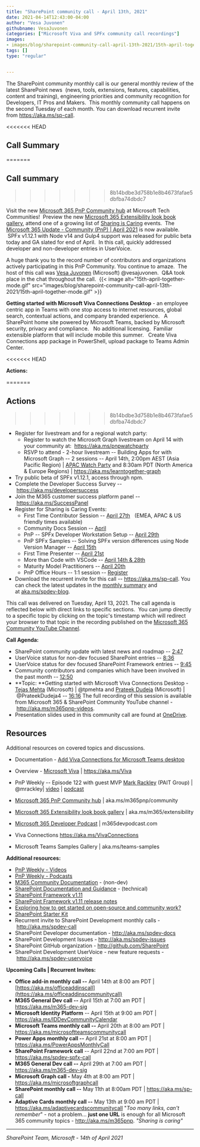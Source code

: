 ```yaml
---
title: "SharePoint community call - April 13th, 2021"
date: 2021-04-14T12:43:00-04:00
author: "Vesa Juvonen"
githubname: VesaJuvonen
categories: ["Microsoft Viva and SPFx community call recordings"]
images:
- images/blog/sharepoint-community-call-april-13th-2021/15th-april-together-mode.gif
tags: []
type: "regular"


---
```


The SharePoint community monthly call is our general monthly review of
the latest SharePoint news  (news, tools, extensions, features,
capabilities, content and training), engineering priorities and
community recognition for Developers, IT Pros and Makers.  This monthly
community call happens on the second Tuesday of each month. You can
download recurrent invite from <https://aka.ms/sp-call>.

<<<<<<< HEAD

## Call Summary

=======
## Call summary
>>>>>>> 8b14bdbe3d758b1e8b4673fafae5dbfba74dbdc7

Visit the new [Microsoft 365 PnP Community
hub](https://techcommunity.microsoft.com/t5/microsoft-365-pnp/ct-p/Microsoft365PnP)
at Microsoft Tech Communities!  Preview the new [Microsoft 365
Extensibility look book
gallery](https://adoption.microsoft.com/extensibility-look-book), attend
one of a growing list of [Sharing is
Caring](https://pnp.github.io/sharing-is-caring/) events.  The
[Microsoft 365 Update - Community (PnP) | April
2021](https://techcommunity.microsoft.com/t5/microsoft-365-pnp-blog/microsoft-365-pnp-community-april-2021-update/ba-p/2264250)
is now available.  SPFx v1.12.1 with Node v14 and Gulp4 support was
released for public beta today and GA slated for end of April.  In this
call, quickly addressed developer and non-developer entries in
UserVoice.

A huge thank you to the record number of contributors and organizations
actively participating in this PnP Community. You continue to amaze. 
The host of this call was [Vesa
Juvonen](https://twitter.com/vesajuvonen) (Microsoft) \@vesajuvonen. 
Q&A took place in the chat throughout the call. 
{{< image alt="15th-april-together-mode.gif" src="images/blog/sharepoint-community-call-april-13th-2021/15th-april-together-mode.gif" >}}
 

**Getting started with Microsoft Viva Connections** **Desktop** - an
employee centric app in Teams with one stop access to internet
resources, global search, contextual actions, and company branded
experience.   A SharePoint home site powered by Microsoft Teams, backed
by Microsoft security, privacy and compliance.   No additional
licensing.  Familiar extensible platform that will include mobile this
summer.   Create Viva Connections app package in PowerShell, upload
package to Teams Admin Center.    

<<<<<<< HEAD

**Actions:**


=======
## Actions
>>>>>>> 8b14bdbe3d758b1e8b4673fafae5dbfba74dbdc7
-   Register for livestream and for a regional watch party:
    -   Register to watch the Microsoft Graph livestream on April 14
        with your community at:  <https://aka.ms/pnpwatchparty>
    -   RSVP to attend - 2-hour livestream -- Building Apps for with
        Microsoft Graph -- 2 sessions -- April 14th, 2:00pm AEST (Asia
        Pacific Region) | [APAC Watch
        Party](https://camerondwyer.com/2021/04/07/microsoft-graph-learn-together-event-join-our-apac-watch-party/)
        and 8:30am PDT (North America & Europe Regions) |
        <https://aka.ms/learntogether-graph>
-   Try public beta of SPFx v1.12.1, access through npm.
-   Complete the Developer Success Survey
    -- <https://aka.ms/developersuccess>
-   Join the M365 customer success platform panel
    -- <https://aka.ms/SuccessPanel>
-   Register for Sharing is Caring Events:
    -   First Time Contributor Session -- [April
        27th](https://forms.office.com/Pages/ResponsePage.aspx?id=KtIy2vgLW0SOgZbwvQuRaXDXyCl9DkBHq4A2OG7uLpdUREZVRDVYUUJLT1VNRDM4SjhGMlpUNzBORy4u)  
        (EMEA, APAC & US friendly times available)
    -   Community Docs Session
        -- [April](https://forms.office.com/Pages/ResponsePage.aspx?id=KtIy2vgLW0SOgZbwvQuRaXDXyCl9DkBHq4A2OG7uLpdUOUdFR0U1STdGS0lXUDA2Sk1YSE1WMEtHSy4u)
    -   PnP -- SPFx Developer Workstation Setup -- [April
        29th](https://forms.office.com/Pages/ResponsePage.aspx?id=KtIy2vgLW0SOgZbwvQuRaXDXyCl9DkBHq4A2OG7uLpdUM0xJTFJZN01MWlZQVFc3UjgxRUxQQkhDSS4u)
    -   PnP SPFx Samples -- Solving SPFx version differences using Node
        Version Manager -- [April
        15th](https://forms.office.com/Pages/ResponsePage.aspx?id=KtIy2vgLW0SOgZbwvQuRaXDXyCl9DkBHq4A2OG7uLpdUMDdKSjQxRDhKVzhCVUQ4VDdIQVZRVTZOSi4u)
    -   First Time Presenter -- [April
        21st](https://forms.office.com/Pages/ResponsePage.aspx?id=KtIy2vgLW0SOgZbwvQuRaXDXyCl9DkBHq4A2OG7uLpdUNDJOOU5JREc2TUhCVzNGTTJFUldSUUNUSy4u)
    -   More than Code with VSCode -- [April 14th &
        28th](https://forms.office.com/Pages/ResponsePage.aspx?id=KtIy2vgLW0SOgZbwvQuRaXDXyCl9DkBHq4A2OG7uLpdURFZPM00xREdYMzVIOEJCWUhWRzBVMlRJWS4u)
    -   Maturity Model Practitioners -- [April
        20th](https://forms.office.com/Pages/ResponsePage.aspx?id=KtIy2vgLW0SOgZbwvQuRaXDXyCl9DkBHq4A2OG7uLpdUODY3NVRFQ0E4SFg5WlI1TU83WFJQRklZSy4u)
    -   PnP Office Hours -- 1:1 session
        -- [Register](https://outlook.office365.com/owa/calendar/PnPSharingisCaring@warner.digital/bookings/)
-   Download the recurrent invite for this call
    -- <https://aka.ms/sp-call>.
You can check the latest updates in the [monthly
summary](https://techcommunity.microsoft.com/t5/microsoft-365-pnp-blog/microsoft-365-community-pnp-april-2021-update/ba-p/2188616) and
at [aka.ms/spdev-blog](https://developer.microsoft.com/sharepoint/blogs/).

This call was delivered on Tuesday, April 13, 2021. The call agenda is
reflected below with direct links to specific sections.  You can jump
directly to a specific topic by clicking on the topic's timestamp which
will redirect your browser to that topic in the recording published on
the [Microsoft 365 Community YouTube
Channel](https://aka.ms/m365pnp-videos).

**Call Agenda:**

-   SharePoint community update with latest news and roadmap
    -- [2:47](https://youtu.be/CP_q6eRe3X4?t=167)
-   UserVoice status for non-dev focused SharePoint entries
    -- [8:36](https://youtu.be/CP_q6eRe3X4?t=516)
-   UserVoice status for dev focused SharePoint Framework entries --
    [9:45](https://youtu.be/CP_q6eRe3X4?t=585) 
-   Community contributors and companies which have been involved in the
    past month -- [12:50](https://youtu.be/CP_q6eRe3X4?t=770) 
-   **Topic: **Getting started with Microsoft Viva Connections Desktop -
    [Tejas Mehta](http://twitter.com/tpmehta) (Microsoft) | \@tpmehta
    and [Prateek Dudeja](http://twitter.com/PrateekDudeja4) (Microsoft)
    | \@PrateekDudeja4 -- [16:16](https://youtu.be/CP_q6eRe3X4?t=976)
The full recording of this session is available from Microsoft 365 &
SharePoint Community YouTube channel - <http://aka.ms/m365pnp-videos>.
-   Presentation slides used in this community call are found
    at [OneDrive](https://1drv.ms/p/s!AlposW7ozA_90j5EJfwLne2Eji8W?e=lDmhoH).

## Resources

Additional resources on covered topics and discussions.

-   Documentation - [Add Viva Connections for Microsoft Teams
    desktop](https://docs.microsoft.com/SharePoint/viva-connections) 

-   Overview - [Microsoft Viva](https://aka.ms/Viva) |
    <https://aka.ms/Viva>

-   PnP Weekly -- Episode 122 with guest MVP [Mark
    Rackley](http://twitter.com/mrackley) (PAIT Group) | \@mrackley|
    [video](https://techcommunity.microsoft.com/t5/microsoft-365-pnp-blog/microsoft-365-pnp-weekly-episode-122/ba-p/2268519)
    |
    [podcast](https://pnpweekly.podbean.com/e/microsoft-365-pnp-weekly-episode-122-12th-of-april-2021/)

-   [Microsoft 365 PnP Community
    hub](https://techcommunity.microsoft.com/t5/microsoft-365-pnp/ct-p/Microsoft365PnP)
    | aka.ms/m365pnp/community 

-   [Microsoft 365 Extensibility look book
    gallery](https://adoption.microsoft.com/extensibility-look-book) |
    aka.ms/m365/extensibility

-   [Microsoft 365 Developer Podcast](https://m365devpodcast.com/) |
    m365devpodcast.com

-   Viva Connections <https://aka.ms/VivaConnections> 

-   Microsoft Teams Samples Gallery | aka.ms/teams-samples

**Additional resources:**

-   [PnP Weekly - Videos](https://aka.ms/pnpweekly)
-   [PnP Weekly - Podcasts](http://pnpweekly.podbean.com/)
-   [M365 Community Documentation](https://aka.ms/m365-community-docs) -
    (non-dev)
-   [SharePoint Documentation and
    Guidance](https://docs.microsoft.com/sharepoint/) -
    (technical)
-   [SharePoint Framework
    v1.11](https://developer.microsoft.com/sharepoint/blogs/announcing-sharepoint-framework-1-11-extend-more-of-microsoft-teams-and-publish-to-appsource/)
-   [SharePoint Framework v1.11 release
    notes](https://docs.microsoft.com/sharepoint/dev/spfx/release-1.11.0)
-   [Exploring how to get started on open-source and community
    work?](https://aka.ms/sharing-is-caring)
-   [SharePoint Starter
    Kit](https://github.com/SharePoint/sp-starter-kit)
-   Recurrent invite to SharePoint Development monthly calls
    - <http://aka.ms/spdev-call>
-   SharePoint Developer documentation - <http://aka.ms/spdev-docs>
-   SharePoint Development Issues - <http://aka.ms/spdev-issues>
-   SharePoint GitHub organization - <http://github.com/SharePoint>
-   SharePoint Development UserVoice - new feature requests
    - <http://aka.ms/spdev-uservoice>


**Upcoming Calls | Recurrent Invites:**

-   **Office add-in monthly call --** April 14th at 8:00 am PDT |
    [https://aka.ms/officeaddinscall](https://aka.ms/officeaddinscommunitycall)
-   **M365 General Dev call --** April 15th at 7:00 am PDT |
    <https://aka.ms/m365-dev-sig>
-   **Microsoft Identity Platform** -- April 15th at 9:00 am PDT |
    <https://aka.ms/IDDevCommunityCalendar> 
-   **Microsoft Teams monthly call --** April 20th at 8:00 am PDT |
    <https://aka.ms/microsoftteamscommunitycall>
-   **Power Apps monthly call --** April 21st at 8:00 am PDT |
    <https://aka.ms/PowerAppsMonthlyCall>
-   **SharePoint Framework call** -- April 22nd at 7:00 am PDT |
    <https://aka.ms/spdev-spfx-call>
-   **M365 General Dev call --** April 29th at 7:00 am PDT |
    <https://aka.ms/m365-dev-sig>
-   **Microsoft Graph call -** May 4th at 8:00 am PDT |
    <https://aka.ms/microsoftgraphcall>
-   **SharePoint monthly call --** May 11th at 8:00am PDT |
    <https://aka.ms/sp-call>
-   **Adaptive Cards monthly call --** May 13th at 9:00 am PDT |
    <https://aka.ms/adaptivecardscommunitycall>
\"*Too many links, can't remember*\" - not a problem\... **just one
URL** is enough for all Microsoft 365 community topics
- <http://aka.ms/m365pnp>.
*"Sharing is caring"*

------------------------------------------------------------------------

*SharePoint Team, Microsoft - 14th of April 2021*
